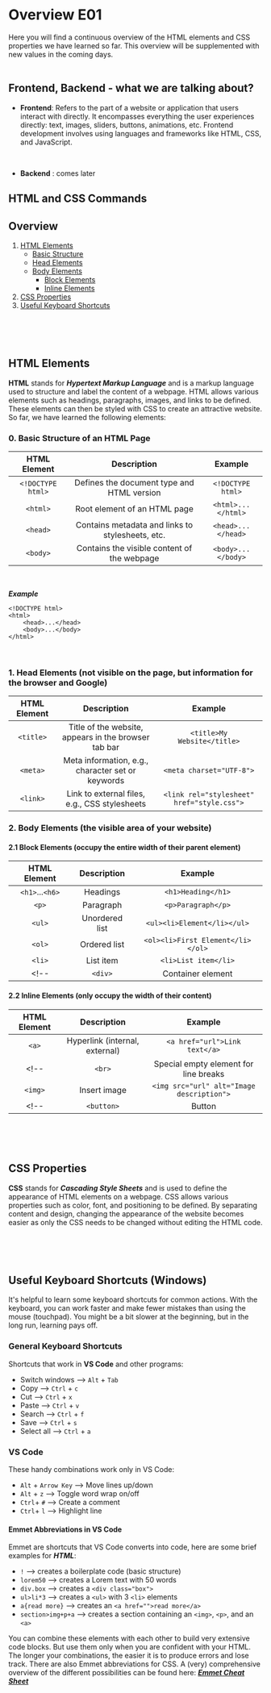 # Overview E01

Here you will find a continuous overview of the HTML elements and CSS properties we have learned so far. This overview will be supplemented with new values in the coming days.
<br><br>

## Frontend, Backend -  what we are talking about?
- **Frontend**: Refers to the part of a website or application that users interact with directly. It encompasses everything the user experiences directly: text, images, sliders, buttons, animations, etc. Frontend development involves using languages and frameworks like HTML, CSS, and JavaScript.
<br>

- **Backend** : comes later

## HTML and CSS Commands

## Overview
1. [HTML Elements](#html-elements)
   - [Basic Structure](#0-basic-structure-of-an-html-page)
   - [Head Elements](#1-head-elements-not-visible-on-the-page-but-information-for-the-browser-and-google)
   - [Body Elements](#2-body-elements-the-visible-area-of-your-website)
       - [Block Elements](#21-block-elements-occupy-the-entire-width-of-the-screen)
       - [Inline Elements](#22-inline-elements-only-occupy-the-width-of-their-content)
       <!-- - [Extra: Semantic HTML Elements](#23-semantic-html-elements) -->
2. [CSS Properties](#css-properties)
   <!-- - [Text Formatting](#text-formatting)
   - [Sizes](#sizes)
   - [Margins and Borders](#margins-and-borders)
   - [Background](#background)
   - [Display Property](#display-property)
   - [Flex Properties](#flex-properties)
   - [Position Property](#position-property) -->
3. [Useful Keyboard Shortcuts](#useful-keyboard-shortcuts-windows)

<br><br><br>

## HTML Elements

**HTML** stands for ***Hypertext Markup Language*** and is a markup language used to structure and label the content of a webpage. HTML allows various elements such as headings, paragraphs, images, and links to be defined. These elements can then be styled with CSS to create an attractive website. <br>
So far, we have learned the following elements:

### 0. Basic Structure of an HTML Page

| HTML Element      | Description                                      | Example                            |
|:-----------------:|:------------------------------------------------:|:----------------------------------:|
| `<!DOCTYPE html>` | Defines the document type and HTML version       | `<!DOCTYPE html>`                  |
| `<html>`          | Root element of an HTML page                     | `<html>...</html>`                 |
| `<head>`          | Contains metadata and links to stylesheets, etc. | `<head>...</head>`                 |
| `<body>`          | Contains the visible content of the webpage      | `<body>...</body>`                 |
<br>

***Example***
```
<!DOCTYPE html>
<html>
    <head>...</head>
    <body>...</body>
</html>
```

<br>

### 1. Head Elements (not visible on the page, but information for the browser and Google)

| HTML Element | Description                                         | Example                                   |
|:------------:|:----------------------------------------------------:|:------------------------------------------:|
| `<title>`    | Title of the website, appears in the browser tab bar | `<title>My Website</title>`                |
| `<meta>`     | Meta information, e.g., character set or keywords   | `<meta charset="UTF-8">`                   |
| `<link>`     | Link to external files, e.g., CSS stylesheets       | `<link rel="stylesheet" href="style.css">` |


### 2. Body Elements (the visible area of your website)
    
#### 2.1 Block Elements (occupy the entire width of their parent element)

| HTML Element   | Description                             | Example                             |
|:--------------:|:---------------------------------------:|:-----------------------------------:|
| `<h1>`...`<h6>`| Headings                               | `<h1>Heading</h1>`                  |
| `<p>`          | Paragraph                              | `<p>Paragraph</p>`                  |
| `<ul>`         | Unordered list                         | `<ul><li>Element</li></ul>`         |
| `<ol>`         | Ordered list                           | `<ol><li>First Element</li></ol>`   |
| `<li>`         | List item                              | `<li>List item</li>`                |
<!-- | `<div>`        | Container element                      | `<div>Content</div>`                | -->


   
#### 2.2 Inline Elements (only occupy the width of their content)

| HTML Element | Description                             | Example                                  |
|:------------:|:---------------------------------------:|:----------------------------------------:|
| `<a>`        | Hyperlink (internal, external)          | `<a href="url">Link text</a>`            |
<!-- | `<br>`       | Special empty element for line breaks   | `This is a text<br>new line`             | -->
| `<img>`      | Insert image                            | `<img src="url" alt="Image description">`|
<!-- | `<button>`   | Button                                  | `<button>button text</button>`           | -->


<!-- #### 2.3 Semantic HTML Elements

Semantic HTML elements clearly describe their meaning in a human- and machine-readable way, making them essential for accessibility and SEO. These elements serve as more descriptive containers than non-semantic ones like `<div>`, offering structure and meaning to web content. They are treated as block elements by default. Below is a table outlining some common semantic elements and their purposes.

| Element   | Description                                                                                      |
|-----------|--------------------------------------------------------------------------------------------------|
| `header`  | Represents a container for introductory content or a set of navigational links.                 |
| `main`    | Specifies the main content of a document, unique to the document and excluding repeated content.|
| `footer`  | Defines a footer for a document or section, containing information about the author, copyright, etc. |
| `section` | Represents a standalone section of content that may be contained within an article or document body. |
| `article` | Indicates a self-contained composition in a document, page, application, or site, which is intended to be independently distributable or reusable. |
| `aside`   | Defines some content loosely related to the content around the `aside` element, such as sidebars, advertisements, or call-out boxes. |  -->



<br><br><br>

## CSS Properties
**CSS** stands for ***Cascading Style Sheets*** and is used to define the appearance of HTML elements on a webpage. CSS allows various properties such as color, font, and positioning to be defined. By separating content and design, changing the appearance of the website becomes easier as only the CSS needs to be changed without editing the HTML code.


<!-- ### Text Formatting
| Property          | Description                                  | Example                        |
|-------------------|----------------------------------------------|--------------------------------|
| `color`           | Sets the text color.                         | `color: blue;`                 |
| `font-size`       | Determines the font size.                    | `font-size: 16px;`             |
| `text-decoration` | Adds decorations like underlines.            | `text-decoration: underline;`  |
| `font-weight`     | Defines the thickness of the font.           | `font-weight: bold;`           |
| `font-family`     | Determines the font family.                  | `font-family: Arial, sans-serif;`|
| `font-style`      | Sets the style of the font (e.g., italic).   | `font-style: italic;`          | -->


<!-- ### Sizes
| Property    | Description                                | Example            |
|-------------|--------------------------------------------|---------------------|
| `width`     | Sets the width of an element.              | `width: 100px;`     |
| `height`    | Determines the height of an element.       | `height: 200px;`    | -->

<!-- ### Margins and Borders
| Property    | Description                                    | Example                   |
|-------------|-------------------------------------------------|--------------------------|
| `margin`    | Defines the outer margin around an element.    | `margin: 10px;`          |
| `padding`   | Sets the inner padding within an element.      | `padding: 20px;`         |
| `border`    | Adds a border around the element.              | `border: 1px solid black;`| -->

<!-- ### Background
| Property          | Description                       | Example                      |
|-------------------|-----------------------------------|------------------------------|
| `background-color`| Sets the background color.        | `background-color: yellow;`  |
| `background-image` | Specifies an image to use as the background of an element.   | `background-image: url('./image.jpg');`   |
| `background-size`  | Specifies the size of the background images.                 | `background-size: cover;`               |
| `background-repeat`| Sets how background images are repeated. A background image can be repeated along the axis, not repeated, or stretched. | `background-repeat: no-repeat;`         |  -->

<!-- ### Display Property

| Value         | Description                                                                                                       |
|---------------|-------------------------------------------------------------------------------------------------------------------|
| `inline`      | Displays an element as an inline element, similar to `<span>`. Height and width properties have no effect on it. |
| `block`       | Displays an element as a block element, similar to `<div>`. It starts on a new line and takes up the full width. |
| `inline-block`| Combines the behaviors of `inline` and `block`: it does not start on a new line but can have width and height.   |
| `flex`        | Displays an element as a block-level flex container, facilitating the application of the flexbox layout model.   |  -->

<!-- ### Flex Properties

For a comprehensive understanding of Flexbox and its capabilities, consider exploring [this detailed guide on CSS-Tricks](https://css-tricks.com/snippets/css/a-guide-to-flexbox/), which offers in-depth explanations and examples.

| Property        | Description                                                                                          |
|-----------------|------------------------------------------------------------------------------------------------------|
| `justify-content` | Controls the alignment of items on the main axis (horizontal by default).                           |
| `align-items`     | Controls the alignment of items on the cross axis (vertical by default).                            |
| `gap`             | Defines the space between flex items. It applies both row gap and column gap.                       |
| `flex-wrap`       | Specifies whether flex items are forced onto one line or can wrap onto multiple lines.              | -->


<!-- ### Position Property

The CSS `position` property specifies how an element is positioned in a document. The positioning is relative to its first positioned (non-static) ancestor element. This allows for the creation of complex layouts and the precise placement of elements within a page. Below is a table outlining the values of the `position` property and their behavior:

| Value      | Description                                                                                   |
|------------|-----------------------------------------------------------------------------------------------|
| `static`   | The default position; elements are positioned according to the normal flow of the document.   |
| `relative` | Positioned relative to its normal position, allowing you to adjust its location using top, right, bottom, left properties. |
| `absolute` | Removed from the normal document flow; positioned relative to its closest positioned ancestor if any, otherwise to the initial containing block. |
| `fixed`    | Removed from the normal document flow; positioned relative to the viewport, which means it always stays in the same place even if the page is scrolled. |
| `sticky`   | A hybrid of relative and fixed positioning. The element is treated as `relative` until it crosses a specified point, then it is treated as `fixed`. | -->



<br><br><br>
## Useful Keyboard Shortcuts (Windows)

It's helpful to learn some keyboard shortcuts for common actions. With the keyboard, you can work faster and make fewer mistakes than using the mouse (touchpad). You might be a bit slower at the beginning, but in the long run, learning pays off.


### General Keyboard Shortcuts

Shortcuts that work in **VS Code** and other programs:

- Switch windows --> `Alt` + `Tab`
- Copy            --> `Ctrl` + `c`
- Cut             --> `Ctrl` + `x`
- Paste           --> `Ctrl` + `v`
- Search          --> `Ctrl` + `f`
- Save            --> `Ctrl` + `s`
- Select all      --> `Ctrl` + `a`


### VS Code

These handy combinations work only in VS Code:
- `Alt` + `Arrow Key` --> Move lines up/down
- `Alt` + `z`          --> Toggle word wrap on/off
- `Ctrl`+ `#`          --> Create a comment 
- `Ctrl`+ `l`          --> Highlight line


#### Emmet Abbreviations in VS Code

Emmet are shortcuts that VS Code converts into code, here are some brief examples for ***HTML***:
- `!`               --> creates a boilerplate code (basic structure)
- `lorem50`         --> creates a Lorem text with 50 words
- `div.box`         --> creates a `<div class="box">`
- `ul>li*3`         --> creates a `<ul>` with 3 `<li>` elements
- `a{read more}`    --> creates an `<a href="">read more</a>`
- `section>img+p+a` --> creates a section containing an `<img>`, `<p>`, and an `<a>`

You can combine these elements with each other to build very extensive code blocks. But use them only when you are confident with your HTML. The longer your combinations, the easier it is to produce errors and lose track. There are also Emmet abbreviations for CSS. A (very) comprehensive overview of the different possibilities can be found here:
***[Emmet Cheat Sheet](https://docs.emmet.io/cheat-sheet/)***

